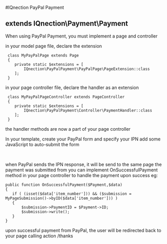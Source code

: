 #IQnection PayPal Payment

## extends IQnection\Payment\Payment

When using PayPal Payment, you must implement a page and controller

in your model page file, declare the extension
```
 class MyPayPalPage extends Page
 {
 	private static $extensions = [
		IQnection\PayPalPayment\PayPalPage\PageExtension::class
	];
 }
```

in your page controller file, declare the handler as an extension
```
 class MyPayPalPageController extends PageController
 {
 	private static $extensions = [
		IQnection\PayPalPayment\Controller\PaymentHandler::class
	];
 }
 ```
 
 the handler methods are now a part of your page controller
 
 In your template, create your PayPal form and specify your IPN
 add some JavaScript to auto-submit the form
    <form id="frmPaypal" target="_self" action="$PayPalUrl" method="post">
        <input type="hidden" name="business" value="$PayPalAccount" />
        <input type="hidden" name="cmd" value="_xclick" /> 
        <input type="hidden" name="item_name" value="Payment to $SiteConfig.Title" />
        <input type="hidden" name="item_number" value="{$Submission.ID}" />
        <input type="hidden" name="amount" value="$Submission.Donation" />    
        <input type="hidden" name="return" value="{$AbsoluteLink}thanks/">
        <input type="hidden" name="cancel_return" value="$AbsoluteLink">
        <input type="hidden" name="notify_url" value="$IPNLink">
        <input type="hidden" name="currency_code" value="USD" />
        <input type="hidden" name="lc" value="US" />
    </form>
	
 when PayPal sends the IPN response, it will be send to the same page the payment was submitted from
 you can implement OnSuccessfulPayment method in your page controller to handle the payment upon success
 eg:
 ```
 public function OnSuccessfulPayment($Payment,$data)
 {
 	if ( (isset($data['item_number'])) && ($submission = MyPageSubmission()->byID($data['item_number'])) )
	{
		$submission->PaymentID = $Payment->ID;
		$submission->write();
	}
 }
 ```
 
 upon successful payment from PayPal, the user will be redirected back to your page calling action /thanks
 